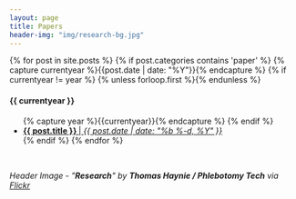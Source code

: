 ```yaml
---
layout: page
title: Papers
header-img: "img/research-bg.jpg"
---
```

<div class="page-content wc-container">
  	{% for post in site.posts %}
  		{% if post.categories contains 'paper' %}
		    {% capture currentyear %}{{post.date | date: "%Y"}}{% endcapture %}
		    {% if currentyear != year %}
		      {% unless forloop.first %}{% endunless %}
		        <h4>{{ currentyear }}</h4>
		        <ul class="posts">
		        {% capture year %}{{currentyear}}{% endcapture %} 
		    {% endif %}
		    <li><a href="{{ post.url | prepend: site.baseurl }}"><b>{{ post.title }} </b> | <i>{{ post.date | date: "%b %-d, %Y" }} </i>  </a></li>
		{% endif %}
	{% endfor %}
</ul>
</div>

<br>

<i>Header Image - "<b>Research</b>" by <b>Thomas Haynie / Phlebotomy Tech</b> via <a href="https://flic.kr/p/tX2tGj"><u>Flickr</u></a><i> <br>


